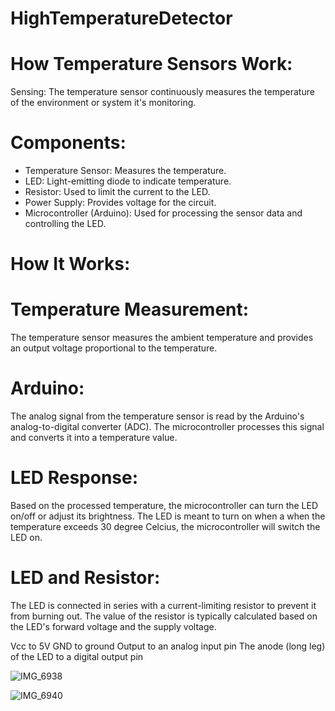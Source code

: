 
# HighTemperatureDetector
# How Temperature Sensors Work:
Sensing: The temperature sensor continuously measures the temperature of the environment or system it's monitoring.

# Components:
- Temperature Sensor: Measures the temperature.
- LED: Light-emitting diode to indicate temperature.
- Resistor: Used to limit the current to the LED.
- Power Supply: Provides voltage for the circuit.
-  Microcontroller (Arduino): Used for processing the sensor data and controlling the LED.

  # How It Works:

# Temperature Measurement:

The temperature sensor measures the ambient temperature and provides an output voltage proportional to the temperature.

# Arduino:

The analog signal from the temperature sensor is read by the Arduino's analog-to-digital converter (ADC).
The microcontroller processes this signal and converts it into a temperature value.

# LED Response:

Based on the processed temperature, the microcontroller can turn the LED on/off or adjust its brightness.
The LED is meant to turn on when a  when the temperature exceeds 30 degree Celcius, the microcontroller will switch the LED on.

# LED and Resistor:

The LED is connected in series with a current-limiting resistor to prevent it from burning out. The value of the resistor is typically calculated based on the LED's forward voltage and the supply voltage.

Vcc to 5V
GND to ground
Output to an analog input pin 
The anode (long leg) of the LED to a digital output pin

![IMG_6938](https://github.com/user-attachments/assets/18f7538e-1a42-4714-a0db-c819668fe03d)

![IMG_6940](https://github.com/user-attachments/assets/17328589-a98c-40cc-b893-0f812111faf6)



